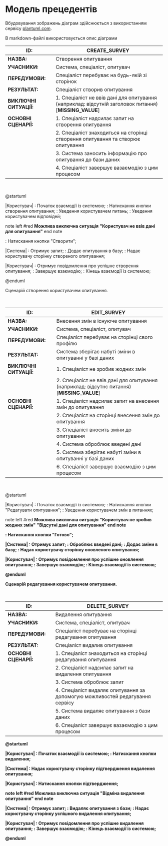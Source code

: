 # Модель прецедентів

Вбудовування зображень діаграм здійснюється з використанням сервісу [plantuml.com](https://plantuml.com/). 

В markdown-файлі використовується опис діаграми

| **ID:**                | CREATE_SURVEY                                                                                                    |
| ---------------------- | ---------------------------------------------------------------------------------------------------------------- |
| **НАЗВА:**             | Створення опитування                                                                                             |
| **УЧАСНИКИ:**          | Система, спеціаліст, опитувач                                                                                    |
| **ПЕРЕДУМОВИ:**        | Спеціаліст перебуває на будь-якій зі сторінок                                                                    |
| **РЕЗУЛЬТАТ:**         | Спеціаліст створив опитування                                                                                    |
| **ВИКЛЮЧНІ СИТУАЦІЇ:** | 1. Спеціаліст не ввів дані для опитування (наприклад: відсутній заголовок питання) [**MISSING_VALUE**]           |
| **ОСНОВНІ СЦЕНАРІЇ:**  | 1. Спеціаліст надсилає запит на створення опитування                                                             |
|                        | 2. Спеціаліст знаходиться на сторінці створення опитування та створює опитування                                 |
|                        | 3. Система заносить інформацію про опитування до бази даних                                                      |
|                        | 4. Спеціаліст завершує вазаємодію з цим процесом                                                                 |

<br/>

@startuml

  |Користувач|
  : Початок взаємодії із системою; 
  : Натискання кнопки створення опитування;
  : Уведення користувачем питань;
  : Уведення користувачем відповідей;

  note left #red
    <b>Можлива виключна ситуація</b>
    <b>"Користувач не ввів дані для опитування"</b>
  end note

  : Натискання кнопки "Створити";


  |Система|
  : Отримує запит;
  : Додає опитування в базу;
  : Надає користувачу сторінку створеного опитування;

  |Користувач|
  : Отримує повідомлення про успішне створення опитування;
  : Завершує взаємодію;
  : Кінець взаємодії із системою;

@enduml

Сценарій створення користувачем опитування.

<br/>

| **ID:**                | EDIT_SURVEY                                                                                                      |
| ---------------------- | ---------------------------------------------------------------------------------------------------------------- |
| **НАЗВА:**             | Внесення змін в існуюче опитування                                                                               |
| **УЧАСНИКИ:**          | Система, спеціаліст, опитувач                                                                                    |
| **ПЕРЕДУМОВИ:**        | Спеціаліст перебуває на сторінці свого профілю                                                                   |
| **РЕЗУЛЬТАТ:**         | Система зберігає набуті зміни в опитуванні у базі даних                                                          |
| **ВИКЛЮЧНІ СИТУАЦІЇ:** | 1. Спеціаліст не зробив жодних змін                                                                              |
|                        | 2. Спеціаліст не ввів дані для опитування (наприклад: відсутнє питання) [**MISSING_VALUE**]                      |
| **ОСНОВНІ СЦЕНАРІЇ:**  | 1. Спеціаліст надсилає запит на внесення змін до опитування                                                      |
|                        | 2. Спеціаліст на сторінці внесення змін до опитування                                                            |
|                        | 3. Спеціаліст вносить зміни до опитування                                                                        |
|                        | 4. Система оброблює введені дані                                                                                 |
|                        | 5. Система зберігає набуті зміни в опитуванні у базі даних                                                       |
|                        | 6. Спеціаліст завершує взаємодію з цим процесом                                                                  |

<br/>

@startuml

  |Користувач|
  : Початок взаємодії із системою; 
  : Натискання кнопки "Редагувати опитування";
  : Уведення користувачем змін в питаннях;

  note left #red
    <b>Можлива виключна ситуація</b>
    <b>"Користувач не зробив жодних змін"</b>
    <b>"Відсутні дані для опитування"
  end note

  : Натискання кнопки "Готово";


  |Система|
  : Отримує запит;
  : Оброблює введені дані;
  : Додає зміни в базу;
  : Надає користувачу сторінку оновленого опитування;

  |Користувач|
  : Отримує повідомлення про успішне оновлення опитування;
  : Завершує взаємодію;
  : Кінець взаємодії із системою;

@enduml

Сценарій редагування користувачем опитування.

<br/>

| **ID:**               | DELETE_SURVEY                                                                                                     |
| --------------------- | ----------------------------------------------------------------------------------------------------------------- |
| **НАЗВА:**            | Видалення опитування                                                                                              |
| **УЧАСНИКИ:**         | Система, спеціаліст, опитувач                                                                                     |
| **ПЕРЕДУМОВИ:**       | Спеціаліст перебуває на сторінці редагування опитування                                                           |
| **РЕЗУЛЬТАТ:**        | Спеціаліст видалив опитування                                                                                     |
| **ОСНОВНІ СЦЕНАРІЇ:** | 1. Спеціаліст знаходиться на сторінці редагування опитування                                                      |
|                       | 2. Спеціаліст надсилає запит на видалення опитування                                                              |
|                       | 3. Система оброблює запит                                                                                         |
|                       | 4. Спеціаліст видаляє опитування за допомогую можливостей редагування сервісу                                     |
|                       | 5. Система видаляє опитування з бази даних                                                                        |
|                       | 6. Спеціаліст завершує вазаємодію з цим процесом                                                                  |

@startuml

  |Користувач|
  : Початок взаємодії із системою; 
  : Натискання кнопки видалення;
  
  |Система|
  : Надає користувачу сторінку підтвердження видалення опитування;

  |Користувач|
  : Натискання кнопки підтвердження;

  note left #red
    <b>Можлива виключна ситуація</b>
    <b>"Відміна видалення опитування"</b>
  end note

  |Система|
  : Отримує запит;
  : Видаляє опитування з бази;
  : Надає користувачу сторінку успішного видалення опитування;

  |Користувач|
  : Отримує повідомлення про успішне видалення опитування;
  : Завершує взаємодію;
  : Кінець взаємодії із системою;

@enduml

<br/>
